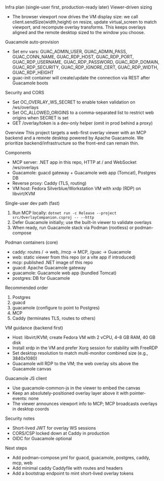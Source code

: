 Infra plan (single-user first, production-ready later)
Viewer-driven sizing
- The browser viewport now drives the VM display size: we call client.sendSize(width,height) on resize, update virtual_screen to match viewport, and recompute overlay transforms. This keeps overlays aligned and the remote desktop sized to the window you choose.


Guacamole auto-provision
- Set env vars: GUAC_ADMIN_USER, GUAC_ADMIN_PASS, GUAC_CONN_NAME, GUAC_RDP_HOST, GUAC_RDP_PORT, GUAC_RDP_USERNAME, GUAC_RDP_PASSWORD, GUAC_RDP_DOMAIN, GUAC_RDP_SECURITY, GUAC_RDP_IGNORE_CERT, GUAC_RDP_WIDTH, GUAC_RDP_HEIGHT
- guac-init container will create/update the connection via REST after Guacamole boots


Security and CORS
- Set OC_OVERLAY_WS_SECRET to enable token validation on /ws/overlays
- Set OC_ALLOWED_ORIGINS to a comma-separated list to restrict web origins when SECRET is set
- GET /overlay/token is a dev-only helper (omit in prod behind a proxy)



Overview
This project targets a web-first overlay viewer with an MCP backend and a remote desktop powered by Apache Guacamole.
We prioritize backend/infrastructure so the front-end can remain thin.

Components
- MCP server: .NET app in this repo, HTTP at / and WebSocket /ws/overlays
- Guacamole: guacd gateway + Guacamole web app (Tomcat), Postgres DB
- Reverse proxy: Caddy (TLS, routing)
- VM host: Fedora Silverblue/Workstation VM with xrdp (RDP) on libvirt/KVM

Single-user dev path (fast)
1) Run MCP locally: `dotnet run -c Release --project src/OverlayCompanion.csproj -- --http`
2) Defer Guacamole initially; use the built-in viewer to validate overlays
3) When ready, run Guacamole stack via Podman (rootless) or podman-compose

Podman containers (core)
- caddy: routes / -> web, /mcp -> MCP, /guac -> Guacamole
- web: static viewer from this repo (or a vite app if introduced)
- mcp: published .NET image of this repo
- guacd: Apache Guacamole gateway
- guacamole: Guacamole web app (bundled Tomcat)
- postgres: DB for Guacamole

Recommended order
1) Postgres
2) guacd
3) guacamole (configure to point to Postgres)
4) MCP
5) Caddy (terminates TLS, routes to others)

VM guidance (backend first)
- Host: libvirt/KVM; create Fedora VM with 2 vCPU, 4–8 GB RAM, 40 GB disk
- Install xrdp in the VM and prefer Xorg session for stability with FreeRDP
- Set desktop resolution to match multi-monitor combined size (e.g., 3840x1080)
- Guacamole will RDP to the VM; the web overlay sits above the Guacamole canvas

Guacamole JS client
- Use guacamole-common-js in the viewer to embed the canvas
- Keep an absolutely-positioned overlay layer above it with pointer-events: none
- The viewer announces viewport info to MCP; MCP broadcasts overlays in desktop coords

Security notes
- Short-lived JWT for overlay WS sessions
- CORS/CSP locked down at Caddy in production
- OIDC for Guacamole optional

Next steps
- Add podman-compose.yml for guacd, guacamole, postgres, caddy, mcp, web
- Add minimal caddy Caddyfile with routes and headers
- Add a bootstrap endpoint to mint short-lived overlay tokens
